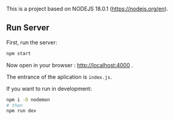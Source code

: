 This is a project based on NODEJS 18.0.1 (https://nodejs.org/en).

## Run Server

First, run the server:

```bash
npm start
```

Now open in your browser : [http://localhost:4000](http://localhost:4000) .

The entrance of the aplication is `index.js`.


If you want to run in development:

```bash
npm i -D nodemon
# then
npm run dev
```